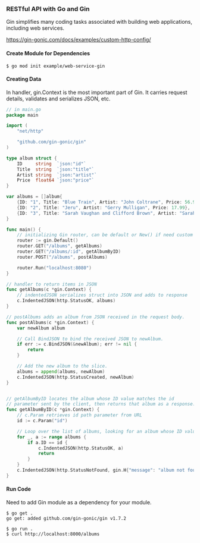 ### RESTful API with Go and Gin

Gin simplifies many coding tasks associated with building web applications, including web services.

https://gin-gonic.com/docs/examples/custom-http-config/

#### Create Module for Dependencies
```console
$ go mod init example/web-service-gin
```

#### Creating Data

In handler, gin.Context is the most important part of Gin. It carries request details, validates and serializes JSON, etc.

```go
// in main.go
package main

import (
    "net/http"

    "github.com/gin-gonic/gin"
)

type album struct {
    ID     string  `json:"id"`
    Title  string  `json:"title"`
    Artist string  `json:"artist"`
    Price  float64 `json:"price"`
}

var albums = []album{
    {ID: "1", Title: "Blue Train", Artist: "John Coltrane", Price: 56.99},
    {ID: "2", Title: "Jeru", Artist: "Gerry Mulligan", Price: 17.99},
    {ID: "3", Title: "Sarah Vaughan and Clifford Brown", Artist: "Sarah Vaughan", Price: 39.99},
}

func main() {
    // initializing Gin router, can be default or New() if need custom middleware
    router := gin.Default()
    router.GET("/albums", getAlbums)
    router.GET("/albums/:id", getAlbumByID)
    router.POST("/albums", postAlbums)

    router.Run("localhost:8080")
}

// handler to return items in JSON
func getAlbums(c *gin.Context) {
    // indentedJSON serializes struct into JSON and adds to response
    c.IndentedJSON(http.StatusOK, albums)
}

// postAlbums adds an album from JSON received in the request body.
func postAlbums(c *gin.Context) {
    var newAlbum album

    // Call BindJSON to bind the received JSON to newAlbum.
    if err := c.BindJSON(&newAlbum); err != nil {
        return
    }

    // Add the new album to the slice.
    albums = append(albums, newAlbum)
    c.IndentedJSON(http.StatusCreated, newAlbum)
}


// getAlbumByID locates the album whose ID value matches the id
// parameter sent by the client, then returns that album as a response.
func getAlbumByID(c *gin.Context) {
    // c.Param retrieves id path parameter from URL
    id := c.Param("id")

    // Loop over the list of albums, looking for an album whose ID value matches the parameter.
    for _, a := range albums {
        if a.ID == id {
            c.IndentedJSON(http.StatusOK, a)
            return
        }
    }
    c.IndentedJSON(http.StatusNotFound, gin.H{"message": "album not found"})
}
```

#### Run Code

Need to add Gin module as a dependency for your module.

```console
$ go get .
go get: added github.com/gin-gonic/gin v1.7.2

$ go run .
$ curl http://localhost:8000/albums
```
